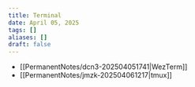 ```yaml
---
title: Terminal
date: April 05, 2025
tags: []
aliases: []
draft: false
---
```


- [[PermanentNotes/dcn3-202504051741|WezTerm]]
- [[PermanentNotes/jmzk-202504061217|tmux]]
